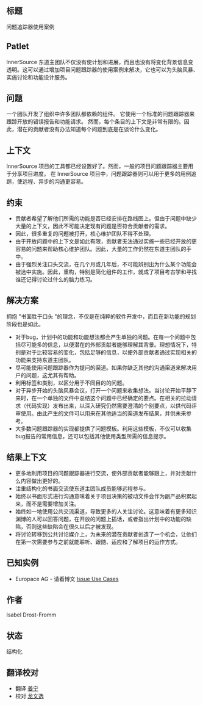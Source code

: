 ## 标题

问题追踪器使用案例

## Patlet

InnerSource 东道主团队不仅没有使计划和进展，而且也没有将变化背景信息变透明。这可以通过增加项目问题跟踪器的使用案例来解决，它也可以为头脑风暴、实施讨论和功能设计服务。

## 问题

一个团队开发了组织中许多团队都依赖的组件。
它使用一个标准的问题跟踪器来跟踪开放的错误报告和功能请求。
然而，每个条目的上下文是非常有限的。因此，潜在的贡献者没有办法知道每个问题到底是在谈论什么变化。

## 上下文

InnerSource 项目的工具都已经设置好了。然而，一般的项目问题跟踪器主要用于分享项目进度。
在 InnerSource 项目中，问题跟踪器则可以用于更多的用例追踪，使远程、异步的沟通更容易。

## 约束

- 贡献者希望了解他们所需的功能是否已经安排在路线图上。但由于问题中缺少大量的上下文，因此不可能决定现有问题是否符合贡献者的需求。
- 因此，很多重复的问题被打开，核心维护团队不得不处理。
- 由于开放问题中的上下文是如此有限，贡献者无法通过实施一些已经开放的更容易的问题来帮助核心维护团队。因此，大量的工作仍然在东道主团队的手中。
- 由于强烈关注口头交流，在几个月或几年后，不可能辨别出为什么某个功能会被选中实施。因此，重构，特别是简化组件的工作，就成了项目考古学和寻找谁还记得讨论过什么的脑力练习。

## 解决方案

拥抱 "书面胜于口头 "的理念，不仅是在纯粹的软件开发中，而且在新功能的规划阶段也是如此。

- 对于bug，计划中的功能和功能想法都会产生单独的问题。在每一个问题中包括尽可能多的信息，以便潜在的外部贡献者能够理解其背景。理想情况下，特别是对于比较容易的变化，包括足够的信息，以便外部贡献者通过实现相关的功能来支持东道主团队。
- 尽可能使用问题跟踪器作为提问的渠道。如果你缺乏其他的沟通渠道来解决用户的问题，这尤其有帮助。
- 利用标签和类别，以区分用于不同目的的问题。
- 对于异步开始的头脑风暴会议，打开一个问题来收集想法。当讨论开始平静下来时，在一个单独的文件中总结这个问题中已经确定的要点。在相关的拉动请求（代码实现）发布出来，以深入研究仍然需要澄清的个别要点，以供代码评审使用。由此产生的文件可以用来在其他适当的渠道发布结果，并供未来参考。
- 大多数问题跟踪器的实现都提供了问题模板。利用这些模板，不仅可以收集bug报告的常用信息，还可以包括其他使用类型所需的信息提示。

## 结果上下文

- 更多地利用项目的问题跟踪器进行交流，使外部贡献者能够跟上，并对贡献什么内容做出更好的。
- 注重结构化的书面交流使东道主团队成员能够远程参与。
- 始终以书面形式进行沟通意味着关于项目决策的被动文件会作为副产品积累起来，而不是需要增加关注。
- 始终如一地使用公共交流渠道，导致更多的人关注讨论。这意味着有更多知识渊博的人可以回答问题，在开放的问题上插话，或者指出计划中的功能的缺陷，否则这些缺陷会在很久以后才被发现。
- 将讨论转移到公共讨论媒介上，为未来的潜在贡献者创造了一个机会，让他们在第一次需要参与之前就能聆听、跟随、适应和了解项目的运作方式。

## 已知实例

* Europace AG - 请看博文 [Issue Use Cases](https://tech.europace.de/post/using-issues-for-asking-questions-and-tracking-work/)

## 作者

Isabel Drost-Fromm

## 状态

结构化

## 翻译校对

* 翻译 [姜宁](https://github.com/willemjiang)
* 校对 [龙文选](https://github.com/hncslwx)

